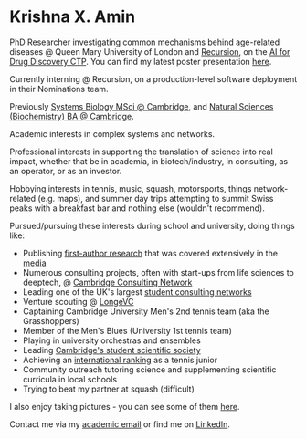 # Krishna X. Amin

PhD Researcher investigating common mechanisms behind age-related diseases @ Queen Mary University of London and [Recursion](https://www.recursion.com/), on the [AI for Drug Discovery CTP](https://www.qmul.ac.uk/deri/ukri-aidd-doctoral-training-programme/). You can find my latest poster presentation [here](https://krishnaxamin.github.io/conferences/ardd2025). 

Currently interning @ Recursion, on a production-level software deployment in their Nominations team.

Previously [Systems Biology MSci @ Cambridge](https://krishnaxamin.github.io/uniofcambs/part3sysbio), and [Natural Sciences (Biochemistry) BA @ Cambridge](https://krishnaxamin.github.io/uniofcambs/ba-natsci).

Academic interests in complex systems and networks. 

Professional interests in supporting the translation of science into real impact, whether that be in academia, in biotech/industry, in consulting, as an operator, or as an investor. 

Hobbying interests in tennis, music, squash, motorsports, things network-related (e.g. maps), and summer day trips attempting to summit Swiss peaks with a breakfast bar and nothing else (wouldn't recommend).

Pursued/pursuing these interests during school and university, doing things like:
* Publishing [first-author research](https://www.nature.com/articles/s41380-021-01405-6) that was covered extensively in the [media](https://krishnaxamin.github.io/publications)
* Numerous consulting projects, often with start-ups from life sciences to deeptech, @ [Cambridge Consulting Network](https://www.cambridgeconsultingnetwork.co/cambridge)
* Leading one of the UK's largest [student consulting networks](https://www.cambridgeconsultingnetwork.co/cambridge)
* Venture scouting @ [LongeVC](https://longevc.com/)
* Captaining Cambridge University Men's 2nd tennis team (aka the Grasshoppers)
* Member of the Men's Blues (University 1st tennis team)
* Playing in university orchestras and ensembles
* Leading [Cambridge's student scientific society](http://scisoc.com/)
* Achieving an [international ranking](https://www.itftennis.com/en/players/krishna-amin/800532113/gbr/jt/s/overview/) as a tennis junior
* Community outreach tutoring science and supplementing scientific curricula in local schools
* Trying to beat my partner at squash (difficult)

I also enjoy taking pictures - you can see some of them [here](https://www.instagram.com/kleixography/).

Contact me via my [academic email](mailto:krishna.amin@qmul.ac.uk) or find me on [LinkedIn](https://www.linkedin.com/in/krishna-amin-733108169/).

